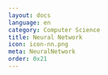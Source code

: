 ```yaml
---
layout: docs
language: en
category: Computer Science 
title: Neural Network
icon: icon-nn.png
meta: NeuralNetwork
order: 0x21
---
```

